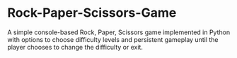 # Rock-Paper-Scissors-Game
A simple console-based Rock, Paper, Scissors game implemented in Python with options to choose difficulty levels and persistent gameplay until the player chooses to change the difficulty or exit.
